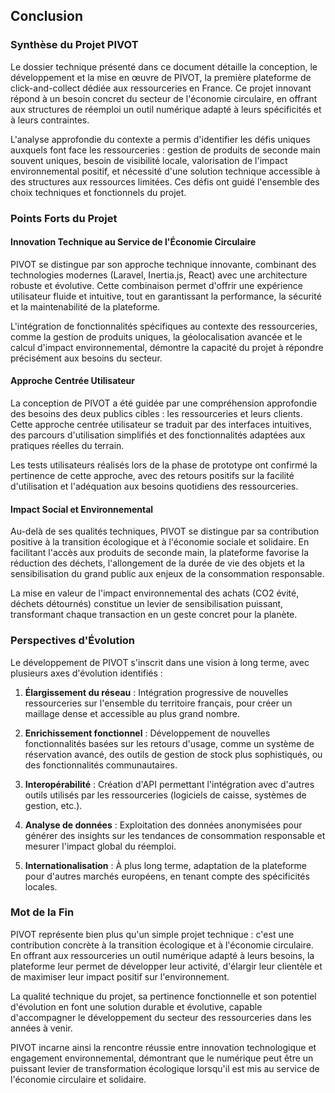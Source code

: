 
## Conclusion

### Synthèse du Projet PIVOT

Le dossier technique présenté dans ce document détaille la conception, le développement et la mise en œuvre de PIVOT, la première plateforme de 
click-and-collect dédiée aux ressourceries en France. Ce projet innovant répond à un besoin concret du secteur de l'économie circulaire, en offrant aux structures 
de réemploi un outil numérique adapté à leurs spécificités et à leurs contraintes.

L'analyse approfondie du contexte a permis d'identifier les défis uniques auxquels font face les ressourceries : gestion de produits de seconde main souvent 
uniques, besoin de visibilité locale, valorisation de l'impact environnemental positif, et nécessité d'une solution technique accessible à des structures aux 
ressources limitées. Ces défis ont guidé l'ensemble des choix techniques et fonctionnels du projet.

### Points Forts du Projet

#### Innovation Technique au Service de l'Économie Circulaire

PIVOT se distingue par son approche technique innovante, combinant des technologies modernes (Laravel, Inertia.js, React) avec une architecture robuste 
et évolutive. Cette combinaison permet d'offrir une expérience utilisateur fluide et intuitive, tout en garantissant la performance, la sécurité et la 
maintenabilité de la plateforme.

L'intégration de fonctionnalités spécifiques au contexte des ressourceries, comme la gestion de produits uniques, la géolocalisation avancée et le calcul d'impact 
environnemental, démontre la capacité du projet à répondre précisément aux besoins du secteur.

#### Approche Centrée Utilisateur

La conception de PIVOT a été guidée par une compréhension approfondie des besoins des deux publics cibles : les ressourceries et leurs clients. Cette 
approche centrée utilisateur se traduit par des interfaces intuitives, des parcours d'utilisation simplifiés et des fonctionnalités adaptées aux pratiques réelles 
du terrain.

Les tests utilisateurs réalisés lors de la phase de prototype ont confirmé la pertinence de cette approche, avec des retours positifs sur la facilité d'utilisation 
et l'adéquation aux besoins quotidiens des ressourceries.

#### Impact Social et Environnemental

Au-delà de ses qualités techniques, PIVOT se distingue par sa contribution positive à la transition écologique et à l'économie sociale et solidaire. En 
facilitant l'accès aux produits de seconde main, la plateforme favorise la réduction des déchets, l'allongement de la durée de vie des objets et la sensibilisation 
du grand public aux enjeux de la consommation responsable.

La mise en valeur de l'impact environnemental des achats (CO2 évité, déchets détournés) constitue un levier de sensibilisation puissant, transformant chaque 
transaction en un geste concret pour la planète.

### Perspectives d'Évolution

Le développement de PIVOT s'inscrit dans une vision à long terme, avec plusieurs axes d'évolution identifiés :

1. **Élargissement du réseau** : Intégration progressive de nouvelles ressourceries sur l'ensemble du territoire français, pour créer un maillage dense et 
accessible au plus grand nombre.

2. **Enrichissement fonctionnel** : Développement de nouvelles fonctionnalités basées sur les retours d'usage, comme un système de réservation avancé, des outils 
de gestion de stock plus sophistiqués, ou des fonctionnalités communautaires.

3. **Interopérabilité** : Création d'API permettant l'intégration avec d'autres outils utilisés par les ressourceries (logiciels de caisse, systèmes de gestion, 
etc.).

4. **Analyse de données** : Exploitation des données anonymisées pour générer des insights sur les tendances de consommation responsable et mesurer l'impact global 
du réemploi.

5. **Internationalisation** : À plus long terme, adaptation de la plateforme pour d'autres marchés européens, en tenant compte des spécificités locales.

### Mot de la Fin

PIVOT représente bien plus qu'un simple projet technique : c'est une contribution concrète à la transition écologique et à l'économie circulaire. En 
offrant aux ressourceries un outil numérique adapté à leurs besoins, la plateforme leur permet de développer leur activité, d'élargir leur clientèle et de 
maximiser leur impact positif sur l'environnement.

La qualité technique du projet, sa pertinence fonctionnelle et son potentiel d'évolution en font une solution durable et évolutive, capable d'accompagner le 
développement du secteur des ressourceries dans les années à venir.

PIVOT incarne ainsi la rencontre réussie entre innovation technologique et engagement environnemental, démontrant que le numérique peut être un 
puissant levier de transformation écologique lorsqu'il est mis au service de l'économie circulaire et solidaire. 